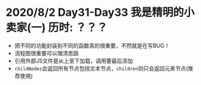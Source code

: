 # 2020/8/2 Day31-Day33 我是精明的小卖家(一) 历时: ？？？
* 把不同的功能封装到不同的函数真的很重要，不然就是在写BUG！
* 流程图很重要可以理清思路
* 引用外部JS文件是从上至下加载，调用要最后添加
* `childNodes`会返回所有节点包括文本节点，`children`则只会返回元素节点(推荐使用)
